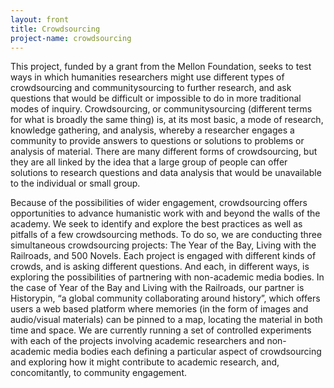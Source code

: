 ```yaml
---
layout: front
title: Crowdsourcing
project-name: crowdsourcing
---
```


This project, funded by a grant from the Mellon Foundation, seeks to test ways in which humanities researchers might use different types of crowdsourcing and communitysourcing to further research, and ask questions that would be difficult or impossible to do in more traditional modes of inquiry.  Crowdsourcing, or communitysourcing (different terms for what is broadly the same thing) is, at its most basic, a mode of research, knowledge gathering, and analysis, whereby a researcher engages a community to provide answers to questions or solutions to problems or analysis of material.  There are many different forms of crowdsourcing, but they are all linked by the idea that a large group of people can offer solutions to research questions and data analysis that would be unavailable to the individual or small group.

Because of the possibilities of wider engagement, crowdsourcing offers opportunities to advance humanistic work with and beyond the walls of the academy. We seek to identify and explore the best practices as well as pitfalls of a few crowdsourcing methods. To do so, we are conducting three simultaneous crowdsourcing projects: The Year of the Bay, Living with the Railroads, and 500 Novels.  Each project is engaged with different kinds of crowds, and is asking different questions.  And each, in different ways, is exploring the possibilities of partnering with non-academic media bodies.  In the case of Year of the Bay and Living with the Railroads, our partner is Historypin, “a global community collaborating around history”, which offers users a web based platform where memories (in the form of images and audio/visual materials) can be pinned to a map, locating the material in both time and space.  We are currently running a set of controlled experiments with each of the projects involving academic researchers and non-academic media bodies each defining a particular aspect of crowdsourcing and exploring how it might contribute to academic research, and, concomitantly, to community engagement.
